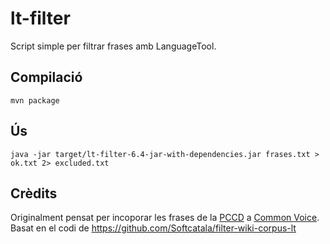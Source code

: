# lt-filter

Script simple per filtrar frases amb LanguageTool.

## Compilació

```
mvn package
```

## Ús

```
java -jar target/lt-filter-6.4-jar-with-dependencies.jar frases.txt > ok.txt 2> excluded.txt
```

## Crèdits

Originalment pensat per incoporar les frases de la [PCCD](https://pccd.dites.cat/) a
[Common Voice](https://github.com/common-voice/common-voice). Basat en el codi de
https://github.com/Softcatala/filter-wiki-corpus-lt
